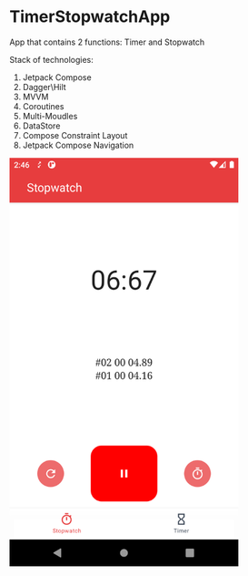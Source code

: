 # TimerStopwatchApp
App that contains 2 functions: Timer and Stopwatch

Stack of technologies:
1. Jetpack Compose
2. Dagger\Hilt
3. MVVM
4. Coroutines
5. Multi-Moudles
6. DataStore
7. Compose Constraint Layout
8. Jetpack Compose Navigation

<!-- ![Alt text](https://raw.githubusercontent.com/ilhomsoliev/TimerStopwatchApp/master/screenshots/1.png?raw=true "Optional Title") -->
<img src="https://raw.githubusercontent.com/ilhomsoliev/TimerStopwatchApp/master/screenshots/1.png?raw=true" style="width: 80%;"/>
